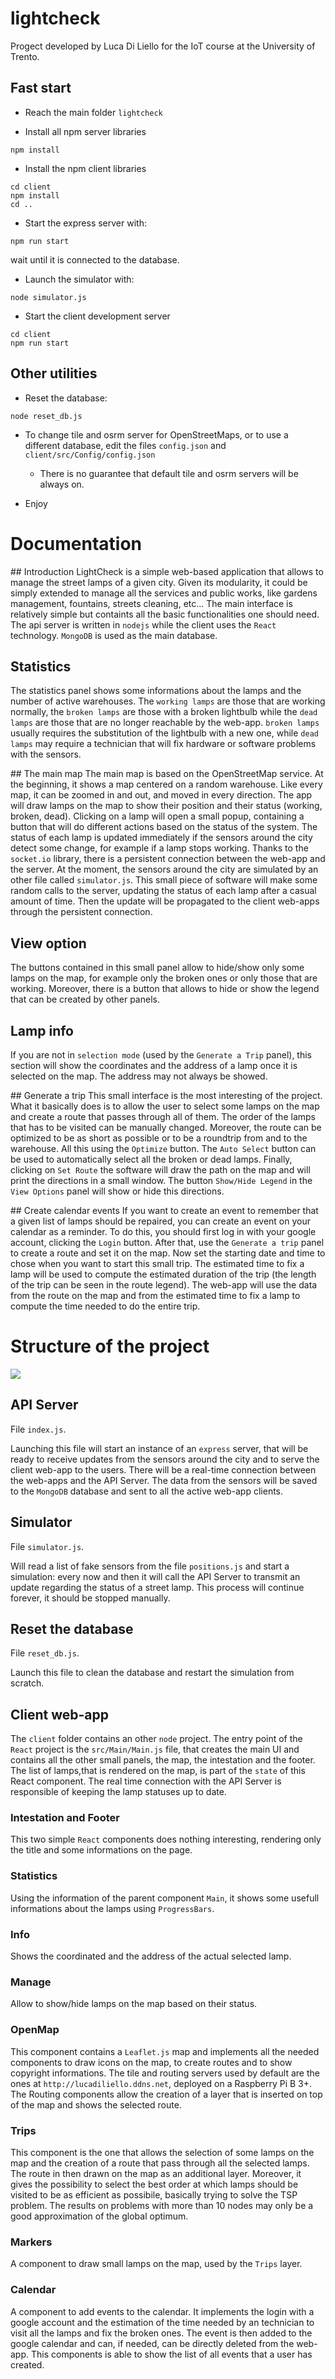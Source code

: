 # lightcheck

Progect developed by Luca Di Liello for the IoT course at the University of Trento.

## Fast start

- Reach the main folder `lightcheck`

- Install all npm server libraries
```
npm install
```

- Install the npm client libraries
```
cd client
npm install
cd ..
```

- Start the express server with:
```
npm run start
```
wait until it is connected to the database.

- Launch the simulator with:
```
node simulator.js
```

- Start the client development server
```
cd client
npm run start
```

## Other utilities

- Reset the database:
```
node reset_db.js
```

- To change tile and osrm server for OpenStreetMaps, or to use a different database, edit the files `config.json` and `client/src/Config/config.json`
  - There is no guarantee that default tile and osrm servers will be always on.

- Enjoy 


# Documentation

## Introduction
LightCheck is a simple web-based application that allows to manage the street lamps of a given city. Given its modularity, it could be simply extended to manage all the services and public works, like gardens management, fountains, streets cleaning, etc...
The main interface is relatively simple but containts all the basic functionalities one should need. The api server is written in `nodejs` while the client uses the `React` technology. `MongoDB` is used as the main database.

## Statistics
The statistics panel shows some informations about the lamps and the number of active warehouses. The `working lamps` are those that are working normally, the `broken lamps` are those with a broken lightbulb while the `dead lamps` are those that are no longer reachable by the web-app. `broken lamps` usually requires the substitution of the lightbulb with a new one, while `dead lamps` may require a technician that will fix hardware or software problems with the sensors. 

## The main map
The main map is based on the OpenStreetMap service. At the beginning, it shows a map centered on a random warehouse. Like every map, it can be zoomed in and out, and moved in every direction. The app will draw lamps on the map to show their position and their status (working, broken, dead). Clicking on a lamp will open a small popup, containing a button that will do different actions based on the status of the system. 
The status of each lamp is updated immediately if the sensors around the city detect some change, for example if a lamp stops working. Thanks to the `socket.io` library, there is a persistent connection between the web-app and the server. At the moment, the sensors around the city are simulated by an other file called `simulator.js`. This small piece of software will make some random calls to the server, updating the status of each lamp after a casual amount of time. Then the update will be propagated to the client web-apps through the persistent connection.

## View option
The buttons contained in this small panel allow to hide/show only some lamps on the map, for example only the broken ones or only those that are working. Moreover, there is a button that allows to hide or show the legend that can be created by other panels.

## Lamp info
If you are not in `selection mode` (used by the `Generate a Trip` panel), this section will show the coordinates and the address of a lamp once it is selected on the map. The address may not always be showed.

## Generate a trip
This small interface is the most interesting of the project. What it basically does is to allow the user to select some lamps on the map and create a route that passes through all of them. The order of the lamps that has to be visited can be manually changed. Moreover, the route can be optimized to be as short as possible or to be a roundtrip from and to the warehouse. All this using the `Optimize` button. The `Auto Select` button can be used to automatically select all the broken or dead lamps.
Finally, clicking on `Set Route` the software will draw the path on the map and will print the directions in a small window. The button `Show/Hide Legend` in the `View Options` panel will show or hide this directions.

## Create calendar events
If you want to create an event to remember that a given list of lamps should be repaired, you can create an event on your calendar as a reminder. To do this, you should first log in with your google account, clicking the `Login` button. After that, use the `Generate a trip` panel to create a route and set it on the map. Now set the starting date and time to chose when you want to start this small trip. The estimated time to fix a lamp will be used to compute the estimated duration of the trip (the length of the trip can be seen in the route legend). The web-app will use the data from the route on the map and from the estimated time to fix a lamp to compute the time needed to do the entire trip. 

# Structure of the project

<img src="./project_structure.svg">

## API Server

File `index.js`.

Launching this file will start an instance of an `express` server, that will be ready to receive updates from the sensors around the city and to serve the client web-app to the users. There will be a real-time connection between the web-apps and the API Server. The data from the sensors will be saved to the `MongoDB` database and sent to all the active web-app clients.

## Simulator

File `simulator.js`.

Will read a list of fake sensors from the file `positions.js` and start a simulation: every now and then it will call the API Server to transmit an update regarding the status of a street lamp. This process will continue forever, it should be stopped manually.

## Reset the database

File `reset_db.js`.

Launch this file to clean the database and restart the simulation from scratch.

## Client web-app

The `client` folder contains an other `node` project. The entry point of the `React` project is the `src/Main/Main.js` file, that creates the main UI and contains all the other small panels, the map, the intestation and the footer. The list of lamps,that is rendered on the map, is part of the `state` of this React component. The real time connection with the API Server is responsible of keeping the lamp statuses up to date.

### Intestation and Footer
This two simple `React` components does nothing interesting, rendering only the title and some informations on the page.

### Statistics
Using the information of the parent component `Main`, it shows some usefull informations about the lamps using `ProgressBars`.

### Info
Shows the coordinated and the address of the actual selected lamp.

### Manage
Allow to show/hide lamps on the map based on their status.

### OpenMap
This component contains a `Leaflet.js` map and implements all the needed components to draw icons on the map, to create routes and to show copyright informations. The tile and routing servers used by default are the ones at `http://lucadiliello.ddns.net`, deployed on a Raspberry Pi B 3+.
The Routing components allow the creation of a layer that is inserted on top of the map and shows the selected route.

### Trips
This component is the one that allows the selection of some lamps on the map and the creation of a route that pass through all the selected lamps. The route in then drawn on the map as an additional layer. Moreover, it gives the possibility to select the best order at which lamps should be visited to be as efficient as possibile, basically trying to solve the TSP problem. The results on problems with more than 10 nodes may only be a good approximation of the global optimum.

### Markers
A component to draw small lamps on the map, used by the `Trips` layer.

### Calendar
A component to add events to the calendar. It implements the login with a google account and the estimation of the time needed by an technician to visit all the lamps and fix the broken ones. The event is then added to the google calendar and can, if needed, can be directly deleted from the web-app. This components is able to show the list of all events that a user has created.
